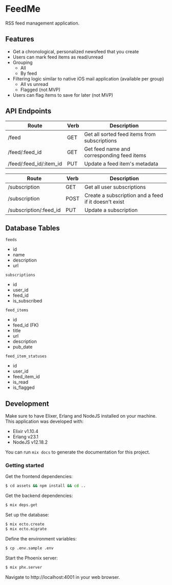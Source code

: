 # FeedMe

RSS feed management application.

## Features

- Get a chronological, personalized newsfeed that you create
- Users can mark feed items as read/unread
- Grouping
  - All
  - By feed
- Filtering logic similar to native iOS mail application (available per group)
  - All vs unread
  - Flagged (not MVP)
- Users can flag items to save for later (not MVP)

## API Endpoints

| Route                   | Verb | Description                                  |
| ----------------------- | ---- | -------------------------------------------- |
| /feed                   | GET  | Get all sorted feed items from subscriptions |
| /feed/:feed_id          | GET  | Get feed name and corresponding feed items   |
| /feed/:feed_id/:item_id | PUT  | Update a feed item's metadata                |

| Route                  | Verb | Description                                          |
| ---------------------- | ---- | ---------------------------------------------------- |
| /subscription          | GET  | Get all user subscriptions                           |
| /subscription          | POST | Create a subscription and a feed if it doesn't exist |
| /subscription/:feed_id | PUT  | Update a subscription                                |

## Database Tables

`feeds`

- id
- name
- description
- url

`subscriptions`

- id
- user_id
- feed_id
- is_subscribed

`feed_items`

- id
- feed_id (FK)
- title
- url
- description
- pub_date

`feed_item_statuses`

- id
- user_id
- feed_item_id
- is_read
- is_flagged

## Development

Make sure to have Elixer, Erlang and NodeJS installed on your machine. This application was developed with:

- Elixir v1.10.4
- Erlang v23.1
- NodeJS v12.18.2

You can run `mix docs` to generate the documentation for this project.

### Getting started

Get the frontend dependencies:

```bash
$ cd assets && npm install && cd ..
```

Get the backend dependencies:

```bash
$ mix deps.get
```

Set up the database:

```bash
$ mix ecto.create
$ mix ecto.migrate
```

Define the environment variables:

```bash
$ cp .env.sample .env
```

Start the Phoenix server:

```bash
$ mix phx.server
```

Navigate to http://localhost:4001 in your web browser.
